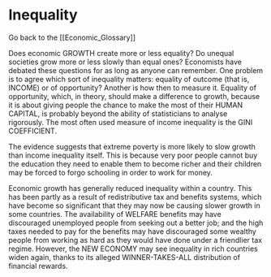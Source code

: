 # Inequality

Go back to the [[Economic_Glossary]]


Does economic GROWTH create more or less equality? Do unequal societies grow more or less slowly than equal ones? Economists have debated these questions for as long as anyone can remember. One problem is to agree which sort of inequality matters: equality of outcome (that is, INCOME) or of opportunity? Another is how then to measure it. Equality of opportunity, which, in theory, should make a difference to growth, because it is about giving people the chance to make the most of their HUMAN CAPITAL, is probably beyond the ability of statisticians to analyse rigorously. The most often used measure of income inequality is the GINI COEFFICIENT.

The evidence suggests that extreme poverty is more likely to slow growth than income inequality itself. This is because very poor people cannot buy the education they need to enable them to become richer and their children may be forced to forgo schooling in order to work for money.

Economic growth has generally reduced inequality within a country. This has been partly as a result of redistributive tax and benefits systems, which have become so significant that they may now be causing slower growth in some countries. The availability of WELFARE benefits may have discouraged unemployed people from seeking out a better job; and the high taxes needed to pay for the benefits may have discouraged some wealthy people from working as hard as they would have done under a friendlier tax regime. However, the NEW ECONOMY may see inequality in rich countries widen again, thanks to its alleged WINNER-TAKES-ALL distribution of financial rewards.

